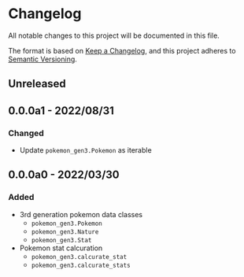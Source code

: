 # Changelog
All notable changes to this project will be documented in this file.

The format is based on [Keep a Changelog](https://keepachangelog.com/en/1.0.0/),
and this project adheres to [Semantic Versioning](https://semver.org/spec/v2.0.0.html).

## Unreleased

## 0.0.0a1 - 2022/08/31

### Changed

- Update `pokemon_gen3.Pokemon` as iterable

## 0.0.0a0 - 2022/03/30

### Added

- 3rd generation pokemon data classes
  - `pokemon_gen3.Pokemon`
  - `pokemon_gen3.Nature`
  - `pokemon_gen3.Stat`
- Pokemon stat calcuration
  - `pokemon_gen3.calcurate_stat`
  - `pokemon_gen3.calcurate_stats`
